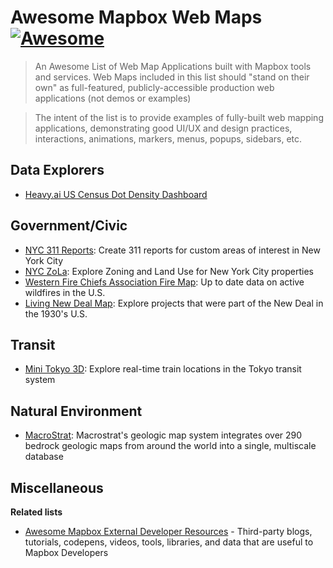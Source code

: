 # Awesome Mapbox Web Maps [![Awesome](https://cdn.rawgit.com/sindresorhus/awesome/d7305f38d29fed78fa85652e3a63e154dd8e8829/media/badge.svg)](https://github.com/sindresorhus/awesome)

> An Awesome List of Web Map Applications built with Mapbox tools and services.  Web Maps included in this list should "stand on their own" as full-featured, publicly-accessible production web applications (not demos or examples)

> The intent of the list is to provide examples of fully-built web mapping applications, demonstrating good UI/UX and design practices, interactions, animations, markers, menus, popups, sidebars, etc.

## Data Explorers

- [Heavy.ai US Census Dot Density Dashboard](https://census2-demo.heavy.ai/omnisci/dashboard/26?tab=-Mmd0tXBrEPn33vRyHK1)

## Government/Civic

- [NYC 311 Reports](https://nyc311.app): Create 311 reports for custom areas of interest in New York City
- [NYC ZoLa](https://zola.planning.nyc.gov/): Explore Zoning and Land Use for New York City properties
- [Western Fire Chiefs Association Fire Map](https://fire-map.wfca.com/): Up to date data on active wildfires in the U.S.
- [Living New Deal Map](https://livingnewdeal.org/map/): Explore projects that were part of the New Deal in the 1930's U.S.

## Transit

- [Mini Tokyo 3D](https://minitokyo3d.com/): Explore real-time train locations in the Tokyo transit system

## Natural Environment

- [MacroStrat](https://macrostrat.org/map/#x=16&y=23&z=2): Macrostrat's geologic map system integrates over 290 bedrock geologic maps from around the world into a single, multiscale database

## Miscellaneous


**Related lists**
- [Awesome Mapbox External Developer Resources](https://github.com/chriswhong/awesome-mapbox-external-developer-resources) - Third-party blogs, tutorials, codepens, videos, tools, libraries, and data that are useful to Mapbox Developers
